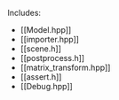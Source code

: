 Includes:
- [[Model.hpp]]
- [[importer.hpp]]
- [[scene.h]]
- [[postprocess.h]]
- [[matrix_transform.hpp]]
- [[assert.h]]
- [[Debug.hpp]]
